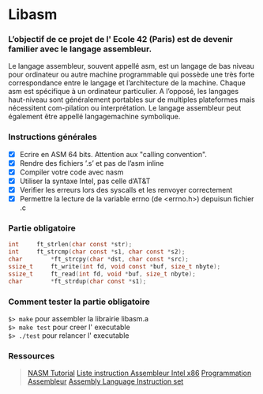 # Libasm

### L’objectif de ce projet de l' Ecole 42 (Paris) est de devenir familier avec le langage assembleur.

Le langage assembleur, souvent appellé asm, est un langage de bas niveau pour ordinateur ou autre machine programmable qui possède une très forte correspondance entre le langage et l’architecture de la machine. Chaque asm est spécifique à un ordinateur particulier. A l’opposé, les langages haut-niveau sont généralement portables sur de multiples plateformes mais nécessitent com-pilation ou interprétation. Le langage assembleur peut également être appellé langagemachine symbolique.


### Instructions générales

- [x] Ecrire en ASM 64 bits. Attention aux "calling convention".
- [x] Rendre des fichiers ’.s’ et pas de l’asm inline
- [x] Compiler votre code avec nasm
- [x] Utiliser la syntaxe Intel, pas celle d’AT&T
- [x] Verifier les erreurs lors des syscalls et les renvoyer correctement
- [x] Permettre la lecture de la variable errno (de <errno.h>) depuisun fichier .c

### Partie obligatoire

```C
int		ft_strlen(char const *str);
int		ft_strcmp(char const *s1, char const *s2);
char		*ft_strcpy(char *dst, char const *src);
ssize_t		ft_write(int fd, void const *buf, size_t nbyte);
ssize_t		ft_read(int fd, void *buf, size_t nbyte);
char		*ft_strdup(char const *s1);
```
### Comment tester la partie obligatoire  

`$> make`  pour assembler la librairie libasm.a  
`$> make test` pour creer l' executable  
`$> ./test`  pour relancer l' executable  

### Ressources

>[NASM Tutorial](https://cs.lmu.edu/~ray/notes/nasmtutorial/)
>[Liste instruction Assembleur Intel x86](http://jeanfrederic.gosio.free.fr/Enligne/asm/asm.html#neg)
>[Programmation Assembleur](https://fr.wikibooks.org/wiki/Programmation_Assembleur)
>[Assembly Language Instruction set](http://vitaly_filatov.tripod.com/ng/asm/)
